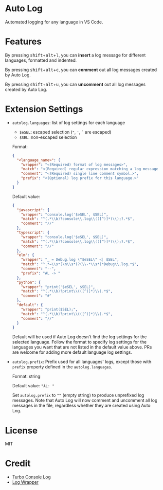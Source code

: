 # Auto Log

Automated logging for any language in VS Code.

# Features

By pressing <kbd>shift</kbd>+<kbd>alt</kbd>+<kbd>l</kbd>, you can **insert** a log message for different languages, formatted and indented.

By pressing <kbd>shift</kbd>+<kbd>alt</kbd>+<kbd>c</kbd>, you can **comment** out all log messages created by Auto Log.

By pressing <kbd>shift</kbd>+<kbd>alt</kbd>+<kbd>u</kbd>, you can **uncomment** out all log messages created by Auto Log.

# Extension Settings

- `autolog.languages`: list of log settings for each language
  - `$eSEL`: escaped selection (`"`, `'`, `` ` `` are escaped)
  - `$SEL`: non-escaped selection

  Format:
  ```json
  {
    "<language_name>": {
      "wrapper": "<(Required) format of log messages>",
      "match": "<(Required) regular expression matching a log message, used for commenting and uncommenting>. Reference the default regexps below on how to write one.",
      "comment": "<(Required) single line comment symbol.>",
      "prefix": "<(Optional) log prefix for this language.>"
    }
  }
  ```

  Default value:
  ```json
  {
    "javascript": {
      "wrapper": "console.log('$eSEL', $SEL)",
      "match": "^(.*\\b)?console\\.log\\(([^)]*)\\);?.*$",
      "comment": "//"
    },
    "typescript": {
      "wrapper": "console.log('$eSEL', $SEL)",
      "match": "^(.*\\b)?console\\.log\\(([^)]*)\\);?.*$",
      "comment": "//"
    },
    "elm": {
      "wrapper": "_ = Debug.log \"$eSEL\" <| $SEL",
      "match": "^.*=\\s*(\n\\s*)?(\\-*\\s*)*Debug\\.log.*$",
      "comment": "--",
      "prefix": "AL -> "
    },
    "python": {
      "wrapper": "print('$eSEL', $SEL)",
      "match": "^(.*\\b)?print\\(([^)]*)\\).*$",
      "comment": "#"
    },
    "default": {
      "wrapper": "print($SEL);",
      "match": "^(.*\\b)?print\\(([^)]*)\\).*$",
      "comment": "//"
    }
  }
  ```
  Default will be used if Auto Log doesn't find the log settings for the selected language. Follow the format to specify log settings for the languages you want that are not listed in the default value above. PRs are welcome for adding more default language log settings.

- `autolog.prefix`: Prefix used for all languages' logs, except those with `prefix` property defined in the `autolog.languages`.

  Format: string

  Default value: `"AL: "`

  Set `autolog.prefix` to `""` (empty string) to produce unprefixed log messages. Note that Auto Log will now comment and uncomment all log messages in the file, regardless whether they are created using Auto Log.

# License
MIT

# Credit
- [Turbo Console Log](https://github.com/Chakroun-Anas/turbo-console-log)
- [Log Wrapper](https://github.com/chrisvltn/vs-code-log-wrapper)
